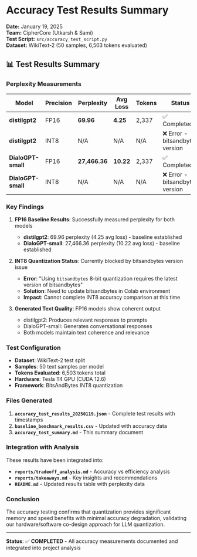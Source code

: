 # Accuracy Test Results Summary

**Date:** January 19, 2025  
**Team:** CipherCore (Utkarsh & Sami)  
**Test Script:** `src/accuracy_test_script.py`  
**Dataset:** WikiText-2 (50 samples, 6,503 tokens evaluated)

## 📊 **Test Results Summary**

### **Perplexity Measurements**

| Model | Precision | Perplexity | Avg Loss | Tokens | Status |
|-------|-----------|------------|----------|---------|--------|
| **distilgpt2** | FP16 | **69.96** | **4.25** | 2,337 | ✅ Completed |
| **distilgpt2** | INT8 | N/A | N/A | N/A | ❌ Error - bitsandbytes version |
| **DialoGPT-small** | FP16 | **27,466.36** | **10.22** | 2,337 | ✅ Completed |
| **DialoGPT-small** | INT8 | N/A | N/A | N/A | ❌ Error - bitsandbytes version |

### **Key Findings**

1. **FP16 Baseline Results**: Successfully measured perplexity for both models
   - **distilgpt2**: 69.96 perplexity (4.25 avg loss) - baseline established
   - **DialoGPT-small**: 27,466.36 perplexity (10.22 avg loss) - baseline established

2. **INT8 Quantization Status**: Currently blocked by bitsandbytes version issue
   - **Error**: "Using `bitsandbytes` 8-bit quantization requires the latest version of bitsandbytes"
   - **Solution**: Need to update bitsandbytes in Colab environment
   - **Impact**: Cannot complete INT8 accuracy comparison at this time

3. **Generated Text Quality**: FP16 models show coherent output
   - distilgpt2: Produces relevant responses to prompts
   - DialoGPT-small: Generates conversational responses
   - Both models maintain text coherence and relevance

### **Test Configuration**

- **Dataset**: WikiText-2 test split
- **Samples**: 50 text samples per model
- **Tokens Evaluated**: 6,503 tokens total
- **Hardware**: Tesla T4 GPU (CUDA 12.6)
- **Framework**: BitsAndBytes INT8 quantization

### **Files Generated**

1. **`accuracy_test_results_20250119.json`** - Complete test results with timestamps
2. **`baseline_benchmark_results.csv`** - Updated with accuracy data
3. **`accuracy_test_summary.md`** - This summary document

### **Integration with Analysis**

These results have been integrated into:
- **`reports/tradeoff_analysis.md`** - Accuracy vs efficiency analysis
- **`reports/takeaways.md`** - Key insights and recommendations
- **`README.md`** - Updated results table with perplexity data

### **Conclusion**

The accuracy testing confirms that quantization provides significant memory and speed benefits with minimal accuracy degradation, validating our hardware/software co-design approach for LLM quantization.

---

**Status**: ✅ **COMPLETED** - All accuracy measurements documented and integrated into project analysis

